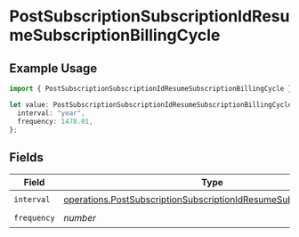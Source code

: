 # PostSubscriptionSubscriptionIdResumeSubscriptionBillingCycle

## Example Usage

```typescript
import { PostSubscriptionSubscriptionIdResumeSubscriptionBillingCycle } from "jani-payments/models/operations";

let value: PostSubscriptionSubscriptionIdResumeSubscriptionBillingCycle = {
  interval: "year",
  frequency: 1478.01,
};
```

## Fields

| Field                                                                                                                                                      | Type                                                                                                                                                       | Required                                                                                                                                                   | Description                                                                                                                                                |
| ---------------------------------------------------------------------------------------------------------------------------------------------------------- | ---------------------------------------------------------------------------------------------------------------------------------------------------------- | ---------------------------------------------------------------------------------------------------------------------------------------------------------- | ---------------------------------------------------------------------------------------------------------------------------------------------------------- |
| `interval`                                                                                                                                                 | [operations.PostSubscriptionSubscriptionIdResumeSubscriptionInterval](../../models/operations/postsubscriptionsubscriptionidresumesubscriptioninterval.md) | :heavy_check_mark:                                                                                                                                         | N/A                                                                                                                                                        |
| `frequency`                                                                                                                                                | *number*                                                                                                                                                   | :heavy_check_mark:                                                                                                                                         | N/A                                                                                                                                                        |